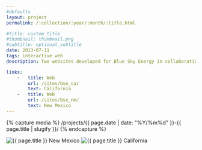 ```yaml
---
#defaults
layout: project
permalink: /:collection/:year/:month/:title.html

#title: custom_title
#thumbnail: thumbnail.png
#subtitle: optional_subtitle
date: 2013-07-11
tags: interactive web
description: Two websites developed for Blue Sky Energy in collaboration with designer <a href="http://babcockdesign.net" target="_blank">Christian Babcock.</a> Blue Sky Energy specializes in custom-built solutions for solar and renewable energy on residential, commercial, and utility scales in California and New Mexico.

links:
    -   title: Web
        url: /sites/bse_ca/
        text: California
    -   title: Web
        url: /sites/bse_nm/
        text: New Mexico
---
```


<!-- set project media path -->
{% capture media %}
    /projects/{{ page.date | date: "%Y/%m%d" }}-{{ page.title | slugify }}/
{% endcapture %}
<!-- end -->

<!-- media -->
<img class="span8" src="{{ site.data.global_assets.placeholder }}" data-original="{{media|strip}}blue-sky-energy-0.png" alt="{{ page.title }} New Mexico">
<img class="span4 offset4" src="{{ site.data.global_assets.placeholder }}" data-original="{{media|strip}}blue-sky-energy-1.png" alt="{{ page.title }} California">
